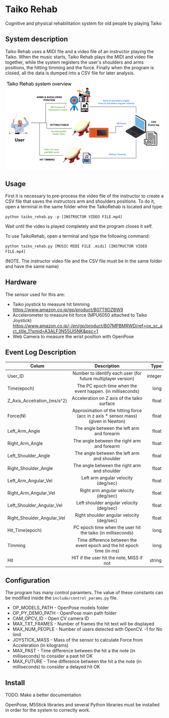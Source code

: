 # Taiko Rehab
Cognitive and physical rehabilitation system for old people by playing Taiko

## System description
Taiko Rehab uses a MIDI file and a video file of an instructor playing the Taiko. When the music starts, Taiko Rehab plays the MIDI and video file together, while the system registers the user's shoulders and arms positions, the hitting timming and the force. Finally when the program is closed, all the data is dumped into a CSV file for later analysis. 

![System Description](img/system_description.png?raw=true)

## Usage 

First it is necessary to pre-process the video file of the instructor to create a CSV file that saves the instructors arm and shoulders positions. 
To do it, open a terminal in the same folder whre the TaikoRehab is located and type:

`python taiko_rehab.py -p [INSTRUCTOR VIDEO FILE.mp4]`

Wait until the video is played completely and the program closes it self. 

To use TaikoRehab, open a terminal and type the following command:

`python taiko_rehab.py [MUSIC MIDI FILE .midi] [INSTRUCTOR VIDEO FILE.mp4]`

(NOTE. The instructor video file and the CSV file must be in the same folder and have the same name)

## Hardware

The sensor used for this are: 
- Taiko joystick to measure hit timming 
https://www.amazon.co.jp/gp/product/B07T9DZBW9
- Accelerometer to measure hit force (MPU6050 attached to Taiko Joystick)
 https://www.amazon.co.jp/-/en/gp/product/B07MPBMRWD/ref=ox_sc_act_title_1?smid=A3ALF3N55UI5NK&psc=1
- Web Camera to measure the wrist position with OpenPose


## Event Log Description 

| Colum   |      Description      |  Type |
|----------|:-------------:|------:|
| User_ID |  Number to identify each user (for future multiplayer version) | integer |
| Time(epoch) | The PC epoch time when the event happen. (in milliseconds) | long |
| Z_Axis_Accelration_(ms/s^2) | Acceleration on Z axis of the taiko surface | float |
| Force(N) | Approximation of the hitting force (acc in z axis * sensor mass) (given in Newton) | float |
| Left_Arm_Angle | The angle between the left arm and forearm | float |
| Right_Arm_Angle | The angle between the right arm and forearm | float |
| Left_Shoulder_Angle | The angle between the left arm and shoulder | float |
| Right_Shoulder_Angle | The angle between the right arm and shoulder | float |
| Left_Arm_Angular_Vel | Left arm angular velocity (deg/sec) | float |
| Right_Arm_Angular_Vel | Right arm angular velocity (deg/sec) | float |
| Left_Shoulder_Angular_Vel | Left shoulder angular velocity (deg/sec) | float |
| Right_Shoulder_Angular_Vel | Right shoulder angular velocity (deg/sec) | float |
| Hit_Time(epoch) | PC epoch time when the user hit the taiko (in milliseconds) | long |
| Timming | Time difference between the event epoch and the hit epoch time (in ms) | long |
| Hit | HIT if the user hit the note, MISS if not | string |

## Configuration
The program has many control paramters. The value of these constants can be modified inside the `include/control_params.py` file. 

- OP_MODELS_PATH - OpenPose models folder
- OP_PY_DEMO_PATH - OpenPose main path folder 
- CAM_OPCV_ID - Open CV camera ID  
- MAX_TXT_FRAMES - Number of frames the hit text will be displayed
- MAX_NUM_PEOPLE - Number of users detected with OpenCV. -1 for No limit
- JOYSTICK_MASS - Mass of the sensor to calculate Force from Acceleration (in kilograms)
- MAX_PAST - Time difference between the hit a the note (in milliseconds) to consider a past hit OK
- MAX_FUTURE - Time difference between the hit a the note (in milliseconds) to consider a delayed hit OK

## Install
TODO. Make a better documentation

OpenPose, M5Stick libraries and several Python libraries must be installed in order for the system to correctly work. 